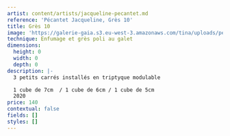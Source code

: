 ```yaml
---
artist: content/artists/jacqueline-pecantet.md
reference: 'Pécantet Jacqueline, Grès 10'
title: Grès 10
image: 'https://galerie-gaia.s3.eu-west-3.amazonaws.com/tina/uploads/pecantet-jacqueline/dscf6070-j-pecantet.JPG'
technique: Enfumage et grès poli au galet
dimensions:
  height: 0
  width: 0
  depth: 0
description: |-
  3 petits carrés installés en triptyque modulable 

  1 cube de 7cm  / 1 cube de 6cm / 1 cube de 5cm  
  2020
price: 140
contextual: false
fields: []
styles: []
---
```


